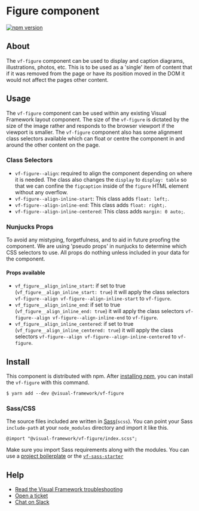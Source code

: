 # Figure component

[![npm version](https://badge.fury.io/js/%40visual-framework%2Fvf-figure.svg)](https://badge.fury.io/js/%40visual-framework%2Fvf-figure)

## About

The `vf-figure` component can be used to display and caption diagrams, illustrations, photos, etc. This is to be used as a 'single' item of content that if it was removed from the page or have its position moved in the DOM it would not affect the pages other content.

## Usage

The `vf-figure` component can be used within any existing Visual Framework layout component. The size of the `vf-figure` is dictated by the size of the image rather and responds to the browser viewport if the viewport is smaller. The `vf-figure` component also has some alignment class selectors available which can float or centre the component in and around the other content on the page.

### Class Selectors

- `vf-figure--align`: required to align the component depending on where it is needed. The class also changes the `display` to `display: table` so that we can confine the `figcaption` inside of the `figure` HTML element without any overflow.
- `vf-figure--align-inline-start`: This class adds `float: left;`.
- `vf-figure--align-inline-end`: This class adds `float: right;`.
- `vf-figure--align-inline-centered`: This class adds `margin: 0 auto;`.

### Nunjucks Props

To avoid any mistyping, forgetfulness, and to aid in future proofing the component. We are using 'pseudo props' in nunjucks to determine which CSS selectors to use. All props do nothing unless included in your data for the component.

#### Props available

- `vf_figure__align_inline_start`: if set to true (`vf_figure__align_inline_start: true`) it will apply the class selectors `vf-figure--align vf-figure--align-inline-start` to `vf-figure`.
- `vf_figure__align_inline_end`: if set to true (`vf_figure__align_inline_end: true`) it will apply the class selectors `vf-figure--align vf-figure--align-inline-end` to `vf-figure`.
- `vf_figure__align_inline_centered`: if set to true (`vf_figure__align_inline_centered: true`) it will apply the class selectors `vf-figure--align vf-figure--align-inline-centered` to `vf-figure`.

## Install

This component is distributed with npm. After [installing npm](https://www.npmjs.com/get-npm), you can install the `vf-figure` with this command.

```
$ yarn add --dev @visual-framework/vf-figure
```

### Sass/CSS

The source files included are written in [Sass](http://sass-lang.com)(`scss`). You can point your Sass `include-path` at your `node_modules` directory and import it like this.

```
@import "@visual-framework/vf-figure/index.scss";
```

Make sure you import Sass requirements along with the modules. You can use a [project boilerplate](https://stable.visual-framework.dev/building/) or the [`vf-sass-starter`](https://stable.visual-framework.dev/components/vf-sass-starter/)

## Help

- [Read the Visual Framework troubleshooting](https://stable.visual-framework.dev/troubleshooting/)
- [Open a ticket](https://github.com/visual-framework/vf-core/issues)
- [Chat on Slack](https://join.slack.com/t/visual-framework/shared_invite/enQtNDAxNzY0NDg4NTY0LWFhMjEwNGY3ZTk3NWYxNWVjOWQ1ZWE4YjViZmY1YjBkMDQxMTNlNjQ0N2ZiMTQ1ZTZiMGM4NjU5Y2E0MjM3ZGQ)
